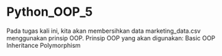 # Python_OOP_5
Pada tugas kali ini, kita akan membersihkan data marketing_data.csv menggunakan prinsip OOP.  Prinsip OOP yang akan digunakan: Basic OOP Inheritance Polymorphism
